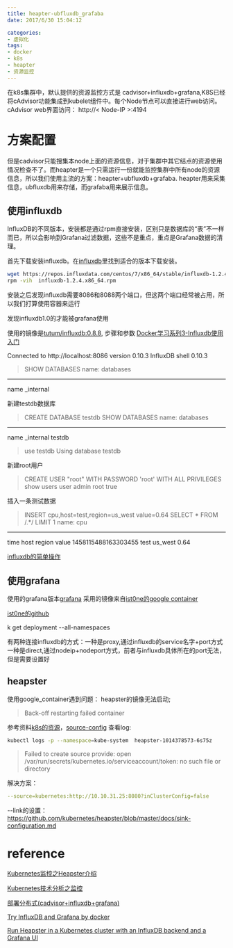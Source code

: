 ```yaml
---
title: heapter-ubfluxdb_grafaba
date: 2017/6/30 15:04:12

categories:
- 虚拟化
tags:
- docker
- k8s
- heapter
- 资源监控
---
```


在k8s集群中，默认提供的资源监控方式是 cadvisor+influxdb+grafana,K8S已经将cAdvisor功能集成到kubelet组件中。每个Node节点可以直接进行web访问。
cAdvisor web界面访问： http://< Node-IP >:4194

<!--more-->
# 方案配置

但是cadvisor只能搜集本node上面的资源信息，对于集群中其它结点的资源使用情况检查不了。而heapter是一个只需运行一份就能监控集群中所有node的资源信息，所以我们使用主流的方案：heapter+ubfluxdb+grafaba. heapter用来采集信息，ubfluxdb用来存储，而grafaba用来展示信息。

## 使用influxdb
InfluxDB的不同版本，安装都是通过rpm直接安装，区别只是数据库的“表”不一样而已，所以会影响到Grafana过滤数据，这些不是重点，重点是Grafana数据的清理。

首先下载安装influxdb。在[influxdb](https://repos.influxdata.com)里找到适合的版本下载安装。


```bash
wget https://repos.influxdata.com/centos/7/x86_64/stable/influxdb-1.2.4.x86_64.rpm
rpm -vih  influxdb-1.2.4.x86_64.rpm
```
安装之后发现influxdb需要8086和8088两个端口，但这两个端口经常被占用，所以我们打算使用容器来运行

发现influxdb1.0的才能被grafana使用

使用的镜像是[tutum/influxdb:0.8.8](https://hub.docker.com/r/tutum/influxdb/), 
步骤和参数 [Docker学习系列3-Influxdb使用入门](http://blog.csdn.net/u011537073/article/details/52852759)

Connected to http://localhost:8086 version 0.10.3
InfluxDB shell 0.10.3
> SHOW DATABASES
name: databases
---------------
name
_internal
 
新建testdb数据库
> CREATE DATABASE testdb
> SHOW DATABASES
name: databases
---------------
name
_internal
testdb
> use testdb
Using database testdb
 
新建root用户
> CREATE USER "root" WITH PASSWORD 'root' WITH ALL PRIVILEGES
> show users
user    admin
root    true
 
插入一条测试数据
> INSERT cpu,host=test,region=us_west value=0.64
> SELECT * FROM /.*/ LIMIT 1
name: cpu
---------
time                    host    region  value
1458115488163303455     test    us_west 0.64
 
>

[influxdb的简单操作](http://www.linuxdaxue.com/influxdb-basic-operation.html)
## 使用grafana
使用的grafana版本[grafana](https://hub.docker.com/r/tutum/grafana/)
采用的镜像来自[ist0ne的google container](https://hub.docker.com/u/ist0ne/?page=2)

[ist0ne的github](https://github.com/ist0ne/google-containers)

k get deployment --all-namespaces

有两种连接influxdb的方式：一种是proxy,通过influxdb的service名字+port方式
一种是direct,通过nodeip+nodeport方式，前者与influxdb具体所在的port无法，但是需要设置好



## heapster 

使用google_container遇到问题：
heapster的镜像无法启动;
>Back-off restarting failed container

参考资料[k8s的资源](https://github.com/kubernetes/kubernetes/issues/22684)，[source-config](https://github.com/kubernetes/heapster/blob/master/docs/source-configuration.md#current-sources)
查看log:
```bash
kubectl logs -p --namespace=kube-system  heapster-1014378573-6s75z
```

>Failed to create source provide: open /var/run/secrets/kubernetes.io/serviceaccount/token: no such file or directory

解决方案：
```yaml
--source=kubernetes:http://10.10.31.25:8080?inClusterConfig=false 
```

--link的设置：
https://github.com/kubernetes/heapster/blob/master/docs/sink-configuration.md




# reference
[Kubernetes监控之Heapster介绍](http://dockone.io/article/1881)

[Kubernetes技术分析之监控](http://dockone.io/article/569)

[部署分布式(cadvisor+influxdb+grafana)](http://www.pangxie.space/docker/580)

[Try InfluxDB and Grafana by docker](https://blog.laputa.io/try-influxdb-and-grafana-by-docker-6b4d50c6a446)

[Run Heapster in a Kubernetes cluster with an InfluxDB backend and a Grafana UI](https://github.com/kubernetes/heapster/blob/master/docs/influxdb.md)